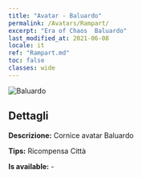```yaml
---
title: "Avatar - Baluardo"
permalink: /Avatars/Rampart/
excerpt: "Era of Chaos  Baluardo"
last_modified_at: 2021-06-08
locale: it
ref: "Rampart.md"
toc: false
classes: wide
---
```

 ![Baluardo](/images/a/avatarFrame_12.png)

## Dettagli

 **Descrizione:** Cornice avatar Baluardo 

 **Tips:** Ricompensa Città 

 **Is available:**  - 


